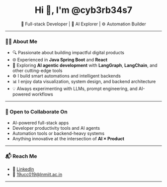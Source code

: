 <h1 align="center">Hi 👋, I'm @cyb3rb34s7</h1>
<p align="center">
  🚀 Full-stack Developer | 🧠 AI Explorer | ⚙️ Automation Builder
</p>

---

### 👨‍💻 About Me

- 🔍 Passionate about building impactful digital products  
- 🌐 Experienced in **Java Spring Boot** and **React**  
- 🧠 Exploring **AI agentic development** with **LangGraph**, **LangChain**, and other cutting-edge tools  
- ⚙️ I build smart automations and intelligent backends  
- 📊 I enjoy data visualization, system design, and backend architecture  
- 💡 Always experimenting with LLMs, prompt engineering, and AI-powered workflows

---

### 🤝 Open to Collaborate On

- AI-powered full-stack apps  
- Developer productivity tools and AI agents  
- Automation tools or backend-heavy systems  
- Anything innovative at the intersection of **AI × Product**

---

### 📬 Reach Me

- 🔗 [LinkedIn](https://www.linkedin.com/in/rajakumarsinghh/)  
- 📧 19ucc019@lnmiit.ac.in

---
